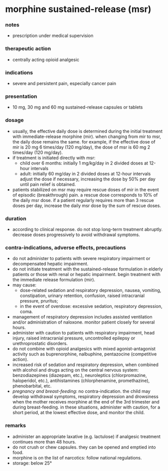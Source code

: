# morphine sustained-release (msr)

### notes
+ prescription under medical supervision

### therapeutic action
+ centrally acting opioid analgesic

### indications
+ severe and persistent pain, especially cancer pain

### presentation
+ 10 mg, 30 mg and 60 mg sustained-release capsules or tablets

### dosage
+ usually, the effective daily dose is determined during the initial treatment with immediate-release morphine (mir). when changing from mir to msr, the daily dose remains the same. for example, if the effective dose of mir is 20 mg 6 times/day (120 mg/day), the dose of msr is 60 mg 2 times/day (120 mg/day).
+ if treatment is initiated directly with msr:  
    - child over 6 months: initially 1 mg/kg/day in 2 divided doses at 12-hour intervals  
    - adult: initially 60 mg/day in 2 divided doses at 12-hour intervals  
        adjust the dose if necessary, increasing the dose by 50% per day until pain relief is obtained.
+ patients stabilized on msr may require rescue doses of mir in the event of episodic (breakthrough) pain. a rescue dose corresponds to 10% of the daily msr dose. if a patient regularly requires more than 3 rescue doses per day, increase the daily msr dose by the sum of rescue doses.

### duration
+ according to clinical response. do not stop long-term treatment abruptly. decrease doses progressively to avoid withdrawal symptoms.

### contra-indications, adverse effects, precautions
+ do not administer to patients with severe respiratory impairment or decompensated hepatic impairment.
+ do not initiate treatment with the sustained-release formulation in elderly patients or those with renal or hepatic impairment. begin treatment with the immediate release formulation (mir).
+ may cause:
    - dose-related sedation and respiratory depression, nausea, vomiting, constipation, urinary retention, confusion, raised intracranial pressure, pruritus;
    - in the event of overdose: excessive sedation, respiratory depression, coma.
+ management of respiratory depression includes assisted ventilation and/or administration of naloxone. monitor patient closely for several hours.
+ administer with caution to patients with respiratory impairment, head injury, raised intracranial pressure, uncontrolled epilepsy or urethroprostatic disorders.
+ do not combine with opioid analgesics with mixed agonist-antagonist activity such as buprenorphine, nalbuphine, pentazocine (competitive action).
+ increased risk of sedation and respiratory depression, when combined with alcohol and drugs acting on the central nervous system: benzodiazepines (diazepam, etc.), neuroleptics (chlorpromazine, haloperidol, etc.), antihistamines (chlorphenamine, promethazine), phenobarbital, etc.
+ *pregnancy and breast-feeding*: no contra-indication. the child may develop withdrawal symptoms, respiratory depression and drowsiness when the mother receives morphine at the end of the 3rd trimester and during breast-feeding. in these situations, administer with caution, for a short period, at the lowest effective dose, and monitor the child.

### remarks
+ administer an appropriate laxative (e.g. lactulose) if analgesic treatment continues more than 48 hours.
+ do not crush or chew capsules. they can be opened and emptied into food.
+ morphine is on the list of narcotics: follow national regulations.
+ storage: below 25°